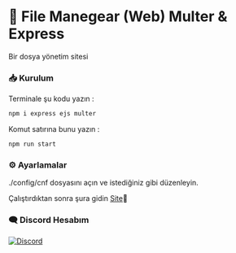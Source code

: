 # 👋 File Manegear  (Web) Multer & Express
Bir dosya yönetim sitesi

### 📥 Kurulum

Terminale şu kodu yazın : 
```bash
npm i express ejs multer
```
Komut satırına bunu yazın :

```bash
npm run start
```
### ⚙️ Ayarlamalar  
./config/cnf dosyasını açın ve istediğiniz gibi düzenleyin.

Çalıştırdıktan sonra şura gidin [Site](http://localhost:3000/)💚

### 🗨️ Discord Hesabım

[![Discord](https://lanyard.cnrad.dev/api/1085964318853566524)](https://discord.com/users/1085964318853566524)
